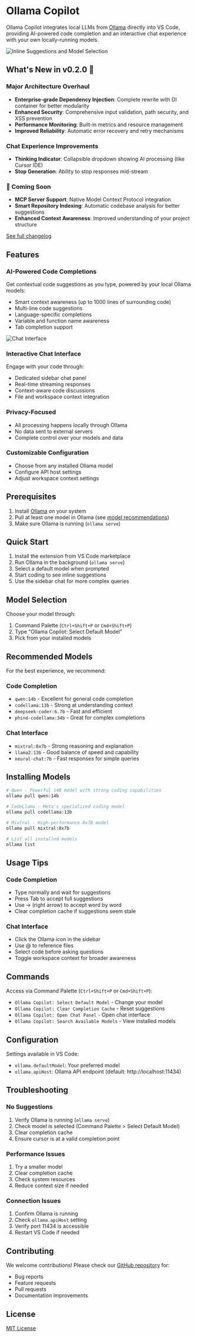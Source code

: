 # Ollama Copilot

Ollama Copilot integrates local LLMs from [Ollama](https://ollama.ai/) directly into VS Code, providing AI-powered code completion and an interactive chat experience with your own locally-running models.

![Inline Suggestions and Model Selection](media/demo/inlinesuggestions.gif)

## What's New in v0.2.0 🎉

### Major Architecture Overhaul
- **Enterprise-grade Dependency Injection**: Complete rewrite with DI container for better modularity
- **Enhanced Security**: Comprehensive input validation, path security, and XSS prevention
- **Performance Monitoring**: Built-in metrics and resource management
- **Improved Reliability**: Automatic error recovery and retry mechanisms

### Chat Experience Improvements
- **Thinking Indicator**: Collapsible dropdown showing AI processing (like Cursor IDE)
- **Stop Generation**: Ability to stop responses mid-stream

### 🚀 Coming Soon
- **MCP Server Support**: Native Model Context Protocol integration
- **Smart Repository Indexing**: Automatic codebase analysis for better suggestions
- **Enhanced Context Awareness**: Improved understanding of your project structure

[See full changelog](CHANGELOG.md)

## Features

### AI-Powered Code Completions
Get contextual code suggestions as you type, powered by your local Ollama models:
- Smart context awareness (up to 1000 lines of surrounding code)
- Multi-line code suggestions
- Language-specific completions
- Variable and function name awareness
- Tab completion support

![Chat Interface](media/demo/chatDemo.gif)

### Interactive Chat Interface
Engage with your code through:
- Dedicated sidebar chat panel
- Real-time streaming responses
- Context-aware code discussions
- File and workspace context integration

### Privacy-Focused
- All processing happens locally through Ollama
- No data sent to external servers
- Complete control over your models and data

### Customizable Configuration
- Choose from any installed Ollama model
- Configure API host settings
- Adjust workspace context settings

## Prerequisites

1. Install [Ollama](https://ollama.ai/) on your system
2. Pull at least one model in Ollama (see [model recommendations](#model-recommendations))
3. Make sure Ollama is running (`ollama serve`)

## Quick Start

1. Install the extension from VS Code marketplace
2. Run Ollama in the background (`ollama serve`)
3. Select a default model when prompted
4. Start coding to see inline suggestions
5. Use the sidebar chat for more complex queries

## Model Selection

Choose your model through:
1. Command Palette (`Ctrl+Shift+P` or `Cmd+Shift+P`)
2. Type "Ollama Copilot: Select Default Model"
3. Pick from your installed models

## Recommended Models

For the best experience, we recommend:

### Code Completion
- `qwen:14b` - Excellent for general code completion
- `codellama:13b` - Strong at understanding context
- `deepseek-coder:6.7b` - Fast and efficient
- `phind-codellama:34b` - Great for complex completions

### Chat Interface
- `mixtral:8x7b` - Strong reasoning and explanation
- `llama2:13b` - Good balance of speed and capability
- `neural-chat:7b` - Fast responses for simple queries

## Installing Models

```bash
# Qwen - Powerful 14B model with strong coding capabilities
ollama pull qwen:14b

# CodeLlama - Meta's specialized coding model
ollama pull codellama:13b

# Mixtral - High-performance 8x7B model
ollama pull mixtral:8x7b

# List all installed models
ollama list
```

## Usage Tips

### Code Completion
- Type normally and wait for suggestions
- Press Tab to accept full suggestions
- Use → (right arrow) to accept word by word
- Clear completion cache if suggestions seem stale

### Chat Interface
- Click the Ollama icon in the sidebar
- Use @ to reference files
- Select code before asking questions
- Toggle workspace context for broader awareness

## Commands

Access via Command Palette (`Ctrl+Shift+P` or `Cmd+Shift+P`):

- `Ollama Copilot: Select Default Model` - Change your model
- `Ollama Copilot: Clear Completion Cache` - Reset suggestions
- `Ollama Copilot: Open Chat Panel` - Open chat interface
- `Ollama Copilot: Search Available Models` - View installed models

## Configuration

Settings available in VS Code:

- `ollama.defaultModel`: Your preferred model
- `ollama.apiHost`: Ollama API endpoint (default: http://localhost:11434)

## Troubleshooting

### No Suggestions
1. Verify Ollama is running (`ollama serve`)
2. Check model is selected (Command Palette > Select Default Model)
3. Clear completion cache
4. Ensure cursor is at a valid completion point

### Performance Issues
1. Try a smaller model
2. Clear completion cache
3. Check system resources
4. Reduce context size if needed

### Connection Issues
1. Confirm Ollama is running
2. Check `ollama.apiHost` setting
3. Verify port 11434 is accessible
4. Restart VS Code if needed

## Contributing

We welcome contributions! Please check our [GitHub repository](https://github.com/gnana997/ollama-copilot) for:
- Bug reports
- Feature requests
- Pull requests
- Documentation improvements

## License

[MIT License](LICENSE)
